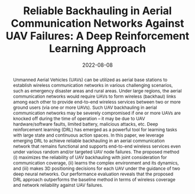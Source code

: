 ---
title: "Reliable Backhauling in Aerial Communication Networks Against UAV Failures: A Deep Reinforcement Learning Approach"
date: 2022-08-08
publishDate: 2022-08-08
authors: ["**Prasenjit Karmakar**", "Vijay K Shah", "Satyaki Roy", "Krishnandu Hazra", "Sujoy Saha", "Subrata Nandi"]
publication_types: ["2"]
abstract: "Unmanned Aerial Vehicles (UAVs) can be utilized as aerial base stations to establish wireless communication networks in various challenging scenarios, such as emergency disaster areas and rural areas. Under large regions, the aerial communication networks would require UAVs to form wireless (backhaul) links among each other to provide end-to-end wireless services between two or more ground users (via one or more UAVs). Such UAV backhauling in aerial communication networks may be severely compromised if one or more UAVs are knocked off during the time of operation – it may be due to UAV hardware/software faults, limited battery, malicious attacks, etc. Deep reinforcement learning (DRL) has emerged as a powerful tool for learning tasks with large state and continuous action spaces. In this paper, we leverage emerging DRL to achieve reliable backhauling in an aerial communication network that remains functional and supports end-to-end wireless services even under various random and/or targeted UAV node failures. The proposed method (i) maximizes the reliability of UAV backhauling with joint consideration for communication coverage, (ii) learns the complex environment and its dynamics, and (iii) makes 3D positioning decisions for each UAV under the guidance of two deep neural networks. Our performance evaluation reveals that the proposed DRL approach outperforms the baseline method in terms of wireless coverage and network reliability against UAV failures."
featured: true
publication: "IEEE Transactions on Network and Service Management, Vol. 19, Issue. 3"
links:
  - icon_pack: fas
    icon: scroll
    name: Link
    url: 'https://doi.org/10.1109/TNSM.2022.3196852'
---